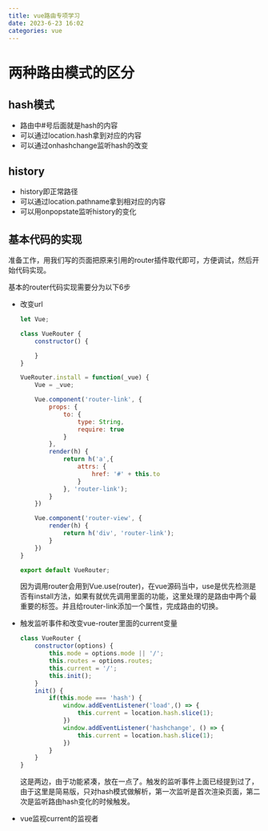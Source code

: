 ```yaml
---
title: vue路由专项学习
date: 2023-6-23 16:02
categories: vue
---
```


# 两种路由模式的区分

## hash模式

- 路由中#号后面就是hash的内容
- 可以通过location.hash拿到对应的内容
- 可以通过onhashchange监听hash的改变

## history

- history即正常路径
- 可以通过location.pathname拿到相对应的内容
- 可以用onpopstate监听history的变化

## 基本代码的实现

准备工作，用我们写的页面把原来引用的router插件取代即可，方便调试，然后开始代码实现。

基本的router代码实现需要分为以下6步

- 改变url

  ```js
  let Vue;
  
  class VueRouter {
      constructor() {
  
      }
  }
  
  VueRouter.install = function(_vue) {
      Vue = _vue;
  
      Vue.component('router-link', {
          props: {
              to: {
                  type: String,
                  require: true
              }    
          },
          render(h) {
              return h('a',{
                  attrs: {
                      href: '#' + this.to
                  }
              }, 'router-link');
          }
      })
  
      Vue.component('router-view', {
          render(h) {
              return h('div', 'router-link');
          }
      })
  }
  
  export default VueRouter;
  ```

  因为调用router会用到Vue.use(router)，在vue源码当中，use是优先检测是否有install方法，如果有就优先调用里面的功能，这里处理的是路由中两个最重要的标签。并且给router-link添加一个属性，完成路由的切换。

- 触发监听事件和改变vue-router里面的current变量

  ```js
  class VueRouter {
      constructor(options) {
          this.mode = options.mode || '/';
          this.routes = options.routes;
          this.current = '/';
          this.init();
      }
      init() {
          if(this.mode === 'hash') {
              window.addEventListener('load',() => {
                  this.current = location.hash.slice(1);
              })
              window.addEventListener('hashchange', () => {
                  this.current = location.hash.slice(1);
              })
          }
      }
  }
  ```

  这是两边，由于功能紧凑，放在一点了。触发的监听事件上面已经提到过了，由于这里是简易版，只对hash模式做解析，第一次监听是首次渲染页面，第二次是监听路由hash变化的时候触发。

- vue监视current的监视者

  ```
  
  ```

  

